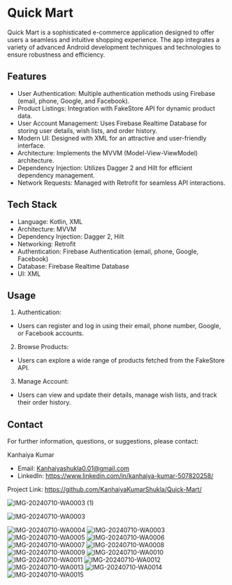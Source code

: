 # Quick Mart
Quick Mart is a sophisticated e-commerce application designed to offer users a seamless and intuitive shopping experience. The app integrates a variety of advanced Android development techniques and technologies to ensure robustness and efficiency.

## Features
* User Authentication: Multiple authentication methods using Firebase (email, phone, Google, and Facebook).
* Product Listings: Integration with FakeStore API for dynamic product data.
* User Account Management: Uses Firebase Realtime Database for storing user details, wish lists, and order history.
* Modern UI: Designed with XML for an attractive and user-friendly interface.
* Architecture: Implements the MVVM (Model-View-ViewModel) architecture.
* Dependency Injection: Utilizes Dagger 2 and Hilt for efficient dependency management.
* Network Requests: Managed with Retrofit for seamless API interactions.



## Tech Stack
* Language: Kotlin, XML
* Architecture: MVVM
* Dependency Injection: Dagger 2, Hilt
* Networking: Retrofit
* Authentication: Firebase Authentication (email, phone, Google, Facebook)
* Database: Firebase Realtime Database
* UI: XML


## Usage
1. Authentication:

* Users can register and log in using their email, phone number, Google, or Facebook accounts.
2. Browse Products:

* Users can explore a wide range of products fetched from the FakeStore API.
3. Manage Account:

* Users can view and update their details, manage wish lists, and track their order history.

## Contact
For further information, questions, or suggestions, please contact:

Kanhaiya Kumar
* Email: Kanhaiyashukla0.01@gmail.com
* LinkedIn: https://www.linkedin.com/in/kanhaiya-kumar-507820258/

Project Link: https://github.com/KanhaiyaKumarShukla/Quick-Mart/

![IMG-20240710-WA0003 (1)](https://github.com/KanhaiyaKumarShukla/Quick-Mart/assets/148223010/cee41765-1887-408c-a2ed-fb7ebd87ee37)

![IMG-20240710-WA0003](https://github.com/KanhaiyaKumarShukla/Quick-Mart/assets/148223010/3d783462-3d78-41de-87b0-fb1b9c96e44a)

![IMG-20240710-WA0004](https://github.com/KanhaiyaKumarShukla/Quick-Mart/assets/148223010/2ba012fe-ac93-4cf2-baa2-b65c62dd138f)
![IMG-20240710-WA0003](https://github.com/KanhaiyaKumarShukla/Quick-Mart/assets/148223010/8033b0c2-7c90-4a42-a1d3-62c5b1afcd57)
![IMG-20240710-WA0005](https://github.com/KanhaiyaKumarShukla/Quick-Mart/assets/148223010/847fc353-e38b-4357-aa85-0a9edf15bf0d)
![IMG-20240710-WA0006](https://github.com/KanhaiyaKumarShukla/Quick-Mart/assets/148223010/e18d27bb-edb2-4114-b672-c7f3faf6c7bb)
![IMG-20240710-WA0007](https://github.com/KanhaiyaKumarShukla/Quick-Mart/assets/148223010/4b5da77d-4f0f-4abd-a594-9b4ad9afe042)
![IMG-20240710-WA0008](https://github.com/KanhaiyaKumarShukla/Quick-Mart/assets/148223010/c662c3f1-b978-45fb-a66e-0880e62d248b)
![IMG-20240710-WA0009](https://github.com/KanhaiyaKumarShukla/Quick-Mart/assets/148223010/4b901ab4-94fa-448f-8a22-d799d8c1c719)
![IMG-20240710-WA0010](https://github.com/KanhaiyaKumarShukla/Quick-Mart/assets/148223010/bc0626de-ce49-4a3a-b56f-e25350787727)
![IMG-20240710-WA0011](https://github.com/KanhaiyaKumarShukla/Quick-Mart/assets/148223010/b71b840c-22f5-4b58-8cea-09daaa06af86)
![IMG-20240710-WA0012](https://github.com/KanhaiyaKumarShukla/Quick-Mart/assets/148223010/adb32f07-918b-4f74-b297-1b5ea32808c2)
![IMG-20240710-WA0013](https://github.com/KanhaiyaKumarShukla/Quick-Mart/assets/148223010/bca5192f-dd3b-45df-85f7-52bffd8b54c7)
![IMG-20240710-WA0014](https://github.com/KanhaiyaKumarShukla/Quick-Mart/assets/148223010/d2629d5d-caee-419b-9010-a7684eaa916e)
![IMG-20240710-WA0015](https://github.com/KanhaiyaKumarShukla/Quick-Mart/assets/148223010/b83fc821-1909-402a-9c23-38643779899c)
